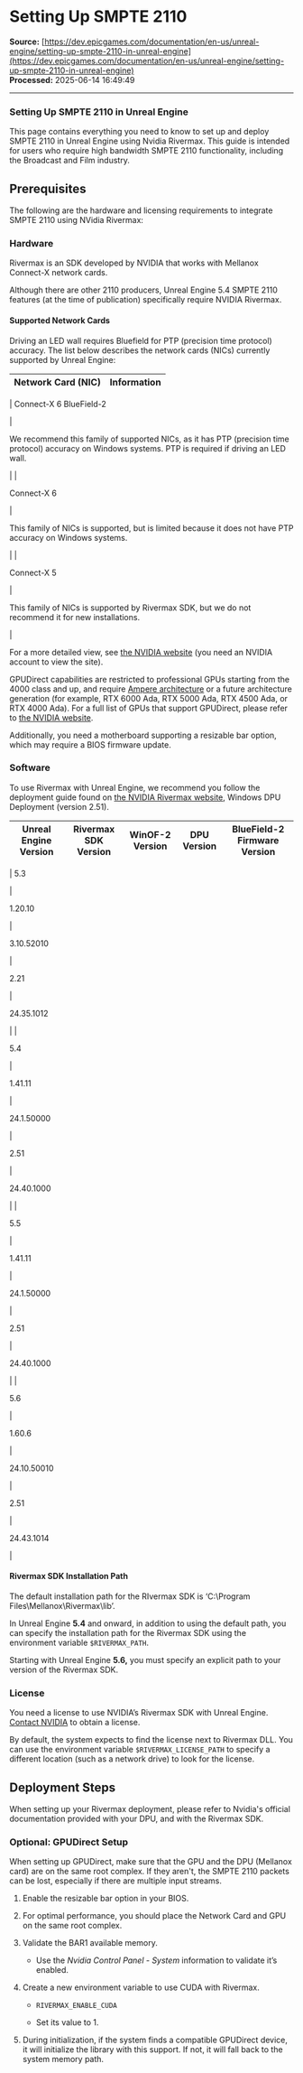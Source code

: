 # Setting Up SMPTE 2110

**Source:** [https://dev.epicgames.com/documentation/en-us/unreal-engine/setting-up-smpte-2110-in-unreal-engine](https://dev.epicgames.com/documentation/en-us/unreal-engine/setting-up-smpte-2110-in-unreal-engine)  
**Processed:** 2025-06-14 16:49:49

---

### Setting Up SMPTE 2110 in Unreal Engine

This page contains everything you need to know to set up and deploy SMPTE 2110 in Unreal Engine using Nvidia Rivermax. This guide is intended for users who require high bandwidth SMPTE 2110 functionality, including the Broadcast and Film industry.

## Prerequisites

The following are the hardware and licensing requirements to integrate SMPTE 2110 using NVidia Rivermax:

### Hardware

Rivermax is an SDK developed by NVIDIA that works with Mellanox Connect-X network cards.

Although there are other 2110 producers, Unreal Engine 5.4 SMPTE 2110 features (at the time of publication) specifically require NVIDIA Rivermax.

#### Supported Network Cards

Driving an LED wall requires Bluefield for PTP (precision time protocol) accuracy. The list below describes the network cards (NICs) currently supported by Unreal Engine:

| Network Card (NIC) | Information |
| --- | --- |
| 
Connect-X 6 BlueField-2

 | 

We recommend this family of supported NICs, as it has PTP (precision time protocol) accuracy on Windows systems. PTP is required if driving an LED wall.

 |
| 

Connect-X 6

 | 

This family of NICs is supported, but is limited because it does not have PTP accuracy on Windows systems.

 |
| 

Connect-X 5

 | 

This family of NICs is supported by Rivermax SDK, but we do not recommend it for new installations.

 |

For a more detailed view, see [the NVIDIA website](https://developer.nvidia.com/networking/rivermax-getting-started) (you need an NVIDIA account to view the site).

GPUDirect capabilities are restricted to professional GPUs starting from the 4000 class and up, and require [Ampere architecture](https://www.nvidia.com/en-us/data-center/ampere-architecture/) or a future architecture generation (for example, RTX 6000 Ada, RTX 5000 Ada, RTX 4500 Ada, or RTX 4000 Ada). For a full list of GPUs that support GPUDirect, please refer to [the NVIDIA website](https://developer.nvidia.com/gpudirectforvideo).

Additionally, you need a motherboard supporting a resizable bar option, which may require a BIOS firmware update.

### Software

To use Rivermax with Unreal Engine, we recommend you follow the deployment guide found on [the NVIDIA Rivermax website](https://developer.nvidia.com/networking/rivermax), Windows DPU Deployment (version 2.51).

| Unreal Engine Version | Rivermax SDK Version | WinOF-2 Version | DPU Version | BlueField-2 Firmware Version |
| --- | --- | --- | --- | --- |
| 
5.3

 | 

1.20.10

 | 

3.10.52010

 | 

2.21

 | 

24.35.1012

 |
| 

5.4

 | 

1.41.11

 | 

24.1.50000

 | 

2.51

 | 

24.40.1000

 |
| 

5.5

 | 

1.41.11

 | 

24.1.50000

 | 

2.51

 | 

24.40.1000

 |
| 

5.6

 | 

1.60.6

 | 

24.10.50010

 | 

2.51

 | 

24.43.1014

 |

#### Rivermax SDK Installation Path

The default installation path for the RIvermax SDK is ‘C:\\Program Files\\Mellanox\\Rivermax\\lib’.

In Unreal Engine **5.4** and onward, in addition to using the default path, you can specify the installation path for the Rivermax SDK using the environment variable `$RIVERMAX_PATH`.

Starting with Unreal Engine **5.6,** you must specify an explicit path to your version of the Rivermax SDK.

### License

You need a license to use NVIDIA’s Rivermax SDK with Unreal Engine. [Contact NVIDIA](https://developer.download.nvidia.com/networking/nvidia-rivermax-license-generation-procedure.pdf?t=eyJscyI6ImdzZW8iLCJsc2QiOiJodHRwczovL3d3dy5nb29nbGUuY29tLyJ9) to obtain a license.

By default, the system expects to find the license next to Rivermax DLL. You can use the environment variable `$RIVERMAX_LICENSE_PATH` to specify a different location (such as a network drive) to look for the license.

## Deployment Steps

When setting up your Rivermax deployment, please refer to Nvidia's official documentation provided with your DPU, and with the Rivermax SDK.

### Optional: GPUDirect Setup

When setting up GPUDirect, make sure that the GPU and the DPU (Mellanox card) are on the same root complex. If they aren't, the SMPTE 2110 packets can be lost, especially if there are multiple input streams.

1.  Enable the resizable bar option in your BIOS.
    
2.  For optimal performance, you should place the Network Card and GPU on the same root complex.
    
3.  Validate the BAR1 available memory.
    
    -   Use the *Nvidia Control Panel - System* information to validate it’s enabled.
        
4.  Create a new environment variable to use CUDA with Rivermax.
    
    -   `RIVERMAX_ENABLE_CUDA`
        
    -   Set its value to 1.
        
5.  During initialization, if the system finds a compatible GPUDirect device, it will initialize the library with this support. If not, it will fall back to the system memory path.